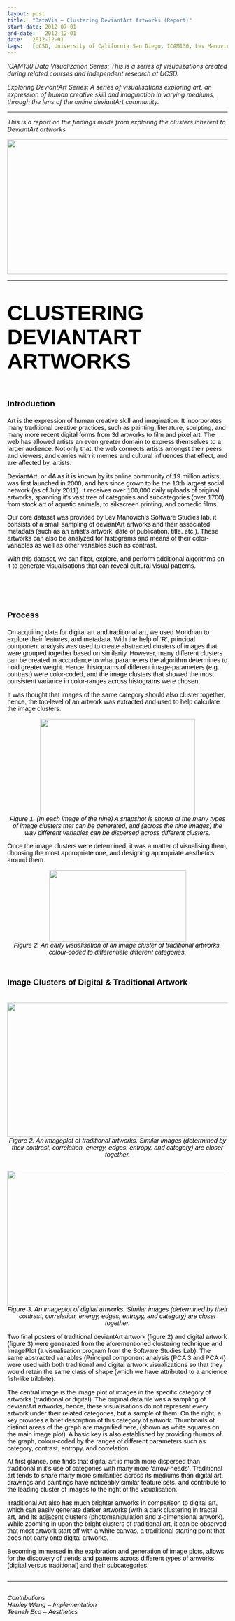 ```yaml
---
layout:	post
title:	"DataVis – Clustering DeviantArt Artworks (Report)"
start-date:	2012-07-01
end-date:	2012-12-01
date:	2012-12-01
tags:	[UCSD, University of California San Diego, ICAM130, Lev Manovich, Data Visualization, Visualisation, Mondrian, Data, DeviantArt, Clustering]
---
```


_ICAM130 Data Visualization Series: This is a series of visualizations created during related courses and independent research at UCSD._

_Exploring DeviantArt Series: A series of visualisations exploring art, an expression of human creative skill and imagination in varying mediums, through the lens of the online deviantArt community._

---

_This is a report on the findings made from exploring the clusters inherent to DeviantArt artworks._

<img height="309" src="images/image00.png" width="632">

---

<style type="text/css">
div.google-report-2 ol{margin:0;padding:0}
div.google-report-2 .c4{max-width:468pt;background-color:#ffffff;padding:72pt 72pt 72pt 72pt}
div.google-report-2 .c0{direction:ltr}
div.google-report-2 .c2{font-style:italic}
div.google-report-2 .c1{text-align:center}
div.google-report-2 .c3{height:11pt}
div.google-report-2 .title{padding-top:24pt;line-height:1.15;text-align:left;color:#000000;font-size:36pt;font-family:"Arial";font-weight:bold;padding-bottom:6pt}
div.google-report-2 .subtitle{padding-top:18pt;line-height:1.15;text-align:left;color:#666666;font-style:italic;font-size:24pt;font-family:"Georgia";padding-bottom:4pt}
div.google-report-2 li{color:#000000;font-size:11pt;font-family:"Arial"}
div.google-report-2 p{color:#000000;font-size:11pt;margin:0;font-family:"Arial"}
div.google-report-2 h1{padding-top:24pt;line-height:1.15;text-align:left;color:#000000;font-size:18pt;font-family:"Arial";font-weight:bold;padding-bottom:6pt}
div.google-report-2 h2{padding-top:18pt;line-height:1.15;text-align:left;color:#000000;font-size:14pt;font-family:"Arial";font-weight:bold;padding-bottom:4pt}
div.google-report-2 h3{padding-top:14pt;line-height:1.15;text-align:left;color:#666666;font-size:12pt;font-family:"Arial";font-weight:bold;padding-bottom:4pt}
div.google-report-2 h4{padding-top:12pt;line-height:1.15;text-align:left;color:#666666;font-style:italic;font-size:11pt;font-family:"Arial";padding-bottom:2pt}
div.google-report-2 h5{padding-top:11pt;line-height:1.15;text-align:left;color:#666666;font-size:10pt;font-family:"Arial";font-weight:bold;padding-bottom:2pt}
div.google-report-2 h6{padding-top:10pt;line-height:1.15;text-align:left;color:#666666;font-style:italic;font-size:10pt;font-family:"Arial";padding-bottom:2pt}
</style>

<div class="google-report-2">
<p class="c0 title"><a name="h.f5vedgbrz8z"></a><span>CLUSTERING DEVIANTART ARTWORKS</span></p><h2 class="c0"><a name="h.12qhi2im7byt"></a><span>Introduction</span></h2><p class="c0"><span>Art is the expression of human creative skill and imagination. It incorporates many traditional creative practices, such as painting, literature, sculpting, and many more recent digital forms from 3d artworks to film and pixel art. The web has allowed artists an even greater domain to express themselves to a larger audience. Not only that, the web connects artists amongst their peers and viewers, and carries with it memes and cultural influences that effect, and are affected by, artists. </span></p><p class="c0 c3"><span></span></p><p class="c0"><span>DeviantArt, or dA as it is known by its online community of 19 million artists, was first launched in 2000, and has since grown to be the 13th largest social network (as of July 2011). It receives over 100,000 daily uploads of original artworks, spanning it&rsquo;s vast tree of categories and subcategories (over 1700), from stock art of aquatic animals, to silkscreen printing, and comedic films. </span></p><p class="c0 c3"><span></span></p><p class="c0"><span>Our core dataset was provided by Lev Manovich&rsquo;s Software Studies lab, it consists of a small sampling of deviantArt artworks and their associated metadata (such as an artist&rsquo;s artwork, date of publication, title, etc.). These artworks can also be analyzed for histograms and means of their color-variables as well as other variables such as contrast.</span></p><p class="c0 c3"><span></span></p><p class="c0"><span>With this dataset, we can filter, explore, and perform additional algorithms on it to generate visualisations that can reveal cultural visual patterns.</span></p><p class="c0 c3"><span></span></p><p class="c0 c3"><span></span></p><hr style="page-break-before:always;display:none;"><p class="c0 c3"><span></span></p><h2 class="c0"><a name="h.bzv06cd4sing"></a><span>Process</span></h2><p class="c0"><span>On acquiring data for digital art and traditional art, we used Mondrian to explore their features, and metadata. With the help of &lsquo;R&rsquo;, principal component analysis was used to create abstracted clusters of images that were grouped together based on similarity. However, many different clusters can be created in accordance to what parameters the algorithm determines to hold greater weight. Hence, histograms of different image-parameters (e.g. contrast) were color-coded, and the image clusters that showed the most consistent variance in color-ranges across histograms were chosen. </span></p><p class="c0 c3"><span></span></p><p class="c0"><span>It was thought that images of the same category should also cluster together, hence, the top-level of an artwork was extracted and used to help calculate the image clusters.</span></p><p class="c0 c3"><span></span></p><p class="c0 c1"><img height="221" src="images/image03.png" width="354"></p><p class="c0 c1"><span class="c2">Figure 1. (In each image of the nine) A snapshot is shown of the many types of image clusters that can be generated, and (across the nine images) the way different variables can be dispersed across different clusters.</span></p><p class="c0 c3"><span></span></p><p class="c0"><span>Once the image clusters were determined, it was a matter of visualising them, choosing the most appropriate one, and designing appropriate aesthetics around them.</span></p><p class="c0 c3"><span></span></p><p class="c0 c1"><img height="164" src="images/image01.png" width="313"></p><p class="c0 c1"><span class="c2">Figure 2. An early visualisation of an image cluster of traditional artworks, colour-coded to differentiate different categories.</span><hr style="page-break-before:always;display:none;"></p><h2 class="c0"><a name="h.ca290zmnwemr"></a><span>Image Clusters of Digital &amp; Traditional Artwork</span></h2><p class="c0 c3"><span></span></p><p class="c0"><img height="308" src="images/image02.png" width="630"></p><p class="c0 c1"><span class="c2">Figure 2. An imageplot of traditional artworks. Similar images (determined by their contrast, correlation, energy, edges, entropy, and category) are closer together.</span></p><p class="c0 c3"><span></span></p><p class="c0 c1 c3"><span></span></p><p class="c0 c1"><img height="309" src="images/image00.png" width="632"></p><p class="c0 c1"><span class="c2">Figure 3. An imageplot of digital artworks. Similar images (determined by their contrast, correlation, energy, edges, entropy, and category) are closer together.</span></p><hr style="page-break-before:always;display:none;"><p class="c0 c3"><span></span></p><p class="c0"><span>Two final posters of traditional deviantArt artwork (figure 2) and digital artwork (figure 3) were generated from the aforementioned clustering technique and ImagePlot (a visualisation program from the Software Studies Lab). The same abstracted variables (Principal component analysis (PCA 3 and PCA 4) were used with both traditional and digital artwork visualizations so that they would retain the same class of shape (which we have attributed to a ancience fish-like trilobite). </span></p><p class="c0 c3"><span></span></p><p class="c0"><span>The central image is the image plot of images in the specific category of artworks (traditional or digital). The original data file was a sampling of deviantArt artworks, hence, these visualisations do not represent every artwork under their related categories, but a sample of them. On the right, a key provides a brief description of this category of artwork. Thumbnails of distinct areas of the graph are magnified here, (shown as white squares on the main image plot). A basic key is also established by providing thumbs of the graph, colour-coded by the ranges of different parameters such as category, contrast, entropy, and correlation.</span></p><p class="c0 c3"><span></span></p><p class="c0"><span>At first glance, one finds that digital art is much more dispersed than traditional in it&rsquo;s use of categories with many more &lsquo;arrow-heads&rsquo;. Traditional art tends to share many more similarities across its mediums than digital art, drawings and paintings have noticeably similar feature sets, and contribute to the leading cluster of images to the right of the visualisation.</span></p><p class="c0 c3"><span></span></p><p class="c0"><span>Traditional Art also has much brighter artworks in comparison to digital art, which can easily generate darker artworks (with a dark clustering in fractal art, and its adjacent clusters (photomanipulation and 3-dimensional artwork). While zooming in upon the bright clusters of traditional art, it can be observed that most artwork start off with a white canvas, a traditional starting point that does not carry onto digital artworks.</span></p><p class="c0 c3"><span></span></p><p class="c0"><span>Becoming immersed in the exploration and generation of image plots, allows for the discovery of trends and patterns across different types of artworks (digital versus traditional) and their subcategories.</span></p><p class="c0 c3"><span></span></p><hr><p class="c0 c3"><span></span></p><p class="c0"><span class="c2">Contributions</span></p><p class="c0"><span class="c2">Hanley Weng &ndash; Implementation</span></p><p class="c0"><span class="c2">Teenah Eco &ndash; Aesthetics</span></p>

</div>